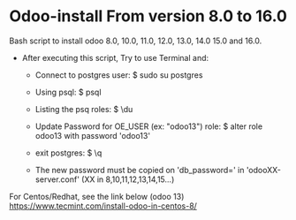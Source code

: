 # Odoo-install From version 8.0 to 16.0
Bash script to install odoo 8.0, 10.0, 11.0, 12.0, 13.0, 14.0 15.0 and 16.0.

- After executing this script, Try to use Terminal and:

  - Connect to postgres user: $ sudo su postgres
  
  - Using psql: $ psql 
  
  - Listing the psq roles: $ \du
  
  - Update Password for OE_USER (ex: "odoo13") role: $ alter role odoo13 with password 'odoo13'
  
  - exit postgres: $ \q
  - The new password must be copied on 'db_password=' in 'odooXX-server.conf' (XX in 8,10,11,12,13,14,15...)



For Centos/Redhat, see the link below (odoo 13)
https://www.tecmint.com/install-odoo-in-centos-8/
